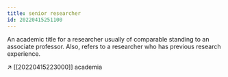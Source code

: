 ```yaml
---
title: senior researcher
id: 20220415251100
---
```


An academic title for a researcher usually of comparable standing to an associate professor. Also, refers to a researcher who has previous research experience.

↗︎ [[20220415223000]] academia
